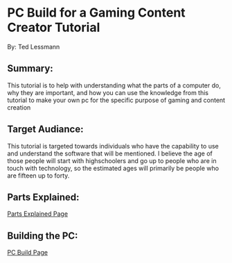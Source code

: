# PC Build for a Gaming Content Creator Tutorial
By: Ted Lessmann


## Summary:
This tutorial is to help with understanding what the parts of a computer do, why they are important,
and how you can use the knowledge from this tutorial to make your own pc for the specific purpose of
gaming and content creation

## Target Audiance:
This tutorial is targeted towards individuals who have the capability to use and understand the software
that will be mentioned. I believe the age of those people will start with highschoolers and go up to people who
are in touch with technology, so the estimated ages will primarily be people who are fifteen up to forty.

## Parts Explained:
[Parts Explained Page](https://github.com/TedLessmann/Final_Project/blob/main/PartsExplained.md)

## Building the PC:
[PC Build Page](https://github.com/TedLessmann/Final_Project/blob/main/PCBuild.md)
